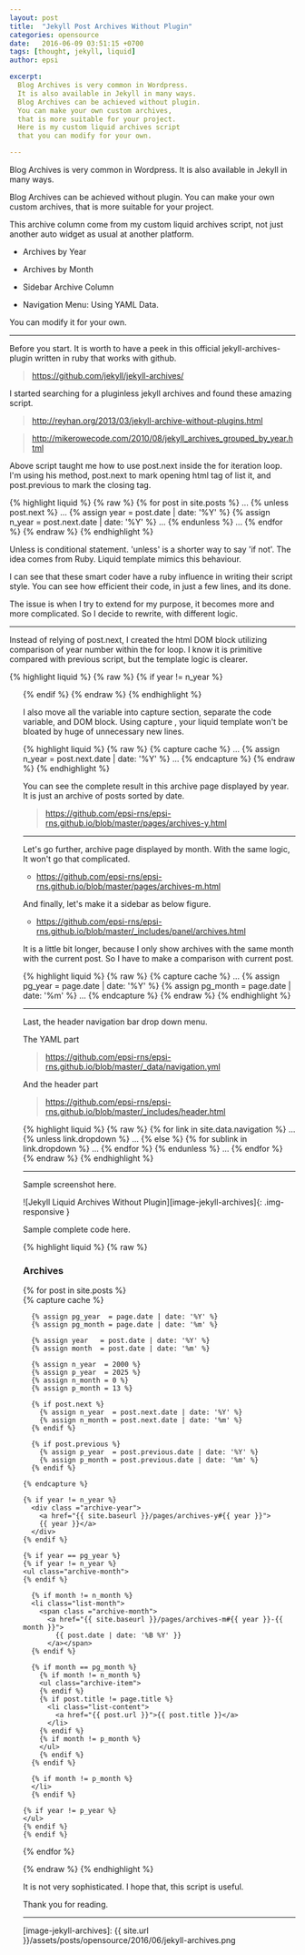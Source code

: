 ```yaml
---
layout: post
title:  "Jekyll Post Archives Without Plugin"
categories: opensource
date:   2016-06-09 03:51:15 +0700
tags: [thought, jekyll, liquid]
author: epsi

excerpt:
  Blog Archives is very common in Wordpress.
  It is also available in Jekyll in many ways.
  Blog Archives can be achieved without plugin.
  You can make your own custom archives,
  that is more suitable for your project.
  Here is my custom liquid archives script
  that you can modify for your own.

---
```


Blog Archives is very common in Wordpress.
It is also available in Jekyll in many ways.

Blog Archives can be achieved without plugin.
You can make your own custom archives,
that is more suitable for your project.

This archive column come from
my custom liquid archives script,
not just another auto widget
as usual at another platform.

* Archives by Year

* Archives by Month

* Sidebar Archive Column

* Navigation Menu: Using YAML Data.

You can modify it for your own.

-- -- --

Before you start.
It is worth to have a peek in this official
jekyll-archives-plugin written in ruby that works with github.

> <https://github.com/jekyll/jekyll-archives/>

I started searching for a pluginless jekyll archives 
and found these amazing script.

> <http://reyhan.org/2013/03/jekyll-archive-without-plugins.html>

> <http://mikerowecode.com/2010/08/jekyll_archives_grouped_by_year.html>

Above script taught me how to use post.next inside the for iteration loop.
I'm  using his method, post.next to mark opening html tag of list it, 
and post.previous to mark the closing tag.

{% highlight liquid %}
{% raw %}
  {% for post in site.posts %}
  ...
    {% unless post.next %}
    ...
      {% assign year = post.date | date: '%Y' %}
      {% assign n_year = post.next.date | date: '%Y' %}
    ...
    {% endunless %}
  ...
  {% endfor %}
{% endraw %}
{% endhighlight %}
    
Unless is conditional statement.
'unless' is a shorter way to say 'if not'.
The idea comes from Ruby.
Liquid template mimics this behaviour.

I can see that these smart coder have
a ruby influence in writing their script style.
You can see how efficient their code,
in just a few lines, and its done.

The issue is when I try to extend for my purpose,
it becomes more and more complicated.
So I decide to rewrite, with different logic.

-- -- --

Instead of relying of post.next, 
I created the html DOM block
utilizing comparison of year number within the for loop.
I know it is primitive compared with previous script,
but the template logic is clearer.

{% highlight liquid %}
{% raw %}
    {% if year != n_year %}
    <ul class="archive-item">
    {% endif %}
{% endraw %}
{% endhighlight %}

I also move all the variable into capture section,
separate the code variable, and DOM block.
Using capture , your liquid template
won't be bloated by huge of unnecessary new lines.

{% highlight liquid %}
{% raw %}
    {% capture cache %}
    ...
      {% assign n_year = post.next.date | date: '%Y' %}
    ...
    {% endcapture %} 
{% endraw %}
{% endhighlight %}
     
You can see the complete result in this archive page displayed by year.
It is just an archive of posts sorted by date.

> <https://github.com/epsi-rns/epsi-rns.github.io/blob/master/pages/archives-y.html>

-- -- --

Let's go further, archive page displayed by month.
With the same logic, It won't go that complicated.

* https://github.com/epsi-rns/epsi-rns.github.io/blob/master/pages/archives-m.html

And finally, let's make it a sidebar as below figure.

* https://github.com/epsi-rns/epsi-rns.github.io/blob/master/_includes/panel/archives.html

It is a little bit longer,
because I only show archives with the same month with the current post.
So I have to make a comparison with current post.

{% highlight liquid %}
{% raw %}
    {% capture cache %}
    ...
      {% assign pg_year  = page.date | date: '%Y' %}
      {% assign pg_month = page.date | date: '%m' %}
    ...
    {% endcapture %}
{% endraw %}
{% endhighlight %}

-- -- --

Last, the header navigation bar drop down menu.

The YAML part

> <https://github.com/epsi-rns/epsi-rns.github.io/blob/master/_data/navigation.yml>

And the header part

> <https://github.com/epsi-rns/epsi-rns.github.io/blob/master/_includes/header.html>

{% highlight liquid %}
{% raw %}
    {% for link in site.data.navigation %}
    ...
      {% unless link.dropdown %}
      ...
      {% else %}
        {% for sublink in link.dropdown %}
        ...
        {% endfor %}
      {% endunless %}
    ...
    {% endfor %}
{% endraw %}
{% endhighlight %}
    
-- -- --

Sample screenshot here.


![Jekyll Liquid Archives Without Plugin][image-jekyll-archives]{: .img-responsive }

Sample complete code here.

{% highlight liquid %}
{% raw %}
<div class="panel panel-primary">
  <div class="panel-heading">
    <h3 class="panel-title pull-left">Archives</h3>
    <span class="fa fa-archive pull-right"></span>
    <div class="clearfix"></div>
  </div>
  <div class="panel-body">

  {% for post in site.posts %}  
    {% capture cache %}

      {% assign pg_year  = page.date | date: '%Y' %}
      {% assign pg_month = page.date | date: '%m' %}
    
      {% assign year   = post.date | date: '%Y' %}
      {% assign month  = post.date | date: '%m' %}    
      
      {% assign n_year  = 2000 %}
      {% assign p_year  = 2025 %}
      {% assign n_month = 0 %}
      {% assign p_month = 13 %}    
    
      {% if post.next %}
        {% assign n_year  = post.next.date | date: '%Y' %}
        {% assign n_month = post.next.date | date: '%m' %}
      {% endif %}

      {% if post.previous %}
        {% assign p_year  = post.previous.date | date: '%Y' %}
        {% assign p_month = post.previous.date | date: '%m' %}
      {% endif %}  
      
    {% endcapture %}
    
    {% if year != n_year %}       
      <div class ="archive-year">
        <a href="{{ site.baseurl }}/pages/archives-y#{{ year }}">
        {{ year }}</a>
      </div>
    {% endif %}

    {% if year == pg_year %}    
    {% if year != n_year %}
    <ul class="archive-month">
    {% endif %}

      {% if month != n_month %}
      <li class="list-month">
        <span class ="archive-month">
          <a href="{{ site.baseurl }}/pages/archives-m#{{ year }}-{{ month }}">
            {{ post.date | date: '%B %Y' }}
          </a></span>
      {% endif %}
      
      {% if month == pg_month %}
        {% if month != n_month %}
        <ul class="archive-item">
        {% endif %}
        {% if post.title != page.title %}
          <li class="list-content">    
            <a href="{{ post.url }}">{{ post.title }}</a>        
          </li>
        {% endif %}
        {% if month != p_month %}          
        </ul>   
        {% endif %}
      {% endif %}
      
      {% if month != p_month %}
      </li>
      {% endif %}
    
    {% if year != p_year %}
    </ul>
    {% endif %}
    {% endif %}
    
  {% endfor %}
  </div>
</div> 

{% endraw %}
{% endhighlight %}

It is not very sophisticated.
I hope that, this script is useful.


Thank you for reading.


---




[//]: <> ( -- -- -- links below -- -- -- )

[image-jekyll-archives]: {{ site.url }}/assets/posts/opensource/2016/06/jekyll-archives.png

